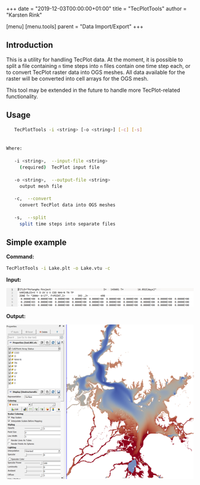 +++
date = "2019-12-03T00:00:00+01:00"
title = "TecPlotTools"
author = "Karsten Rink"

[menu]
  [menu.tools]
    parent = "Data Import/Export"
+++

## Introduction

This is a utility for handling TecPlot data. At the moment, it is possible to split a file containing ```n``` time steps into ```n``` files contain one time step each, or to convert TecPlot raster data into OGS meshes. All data available for the raster will be converted into cell arrays for the OGS mesh.

This tool may be extended in the future to handle more TecPlot-related functionality.

## Usage

```bash
   TecPlotTools -i <string> [-o <string>] [-c] [-s]


Where:

   -i <string>,  --input-file <string>
     (required)  TecPlot input file

   -o <string>,  --output-file <string>
     output mesh file

   -c,  --convert
     convert TecPlot data into OGS meshes

   -s,  --split
     split time steps into separate files
```

## Simple example

**Command:**

```bash
TecPlotTools -i Lake.plt -o Lake.vtu -c
```

**Input:**

![TecPlot-Header](./PoyangLake-TecPlot.png "TecPlot-Header of file containing raster data")

**Output:**

![Converted file](./PoyangLake-ParaView.png "Converted file visualised in ParaView with all scalar data available.")
